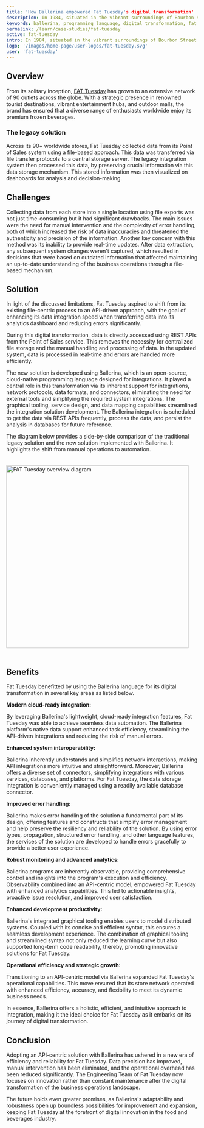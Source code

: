 ```yaml
---
title: 'How Ballerina empowered Fat Tuesday's digital transformation'
description: In 1984, situated in the vibrant surroundings of Bourbon Street in New Orleans, Fat Tuesday inaugurated its operations as an establishment specializing in superior frozen beverages. As time progressed, it was able to achieve a commendable expansion.
keywords: ballerina, programming language, digital transformation, fat tuesday
permalink: /learn/case-studies/fat-tuesday
active: fat-tuesday
intro: In 1984, situated in the vibrant surroundings of Bourbon Street in New Orleans, Fat Tuesday inaugurated its operations as an establishment specializing in superior frozen beverages. As time progressed, it was able to achieve a commendable expansion.
logo: '/images/home-page/user-logos/fat-tuesday.svg'
user: 'fat-tuesday'
---
```


## Overview

From its solitary inception, [FAT Tuesday](https://fattuesday.com/) has grown to an extensive network of 90 outlets across the globe. With a strategic presence in renowned tourist destinations, vibrant entertainment hubs, and outdoor malls, the brand has ensured that a diverse range of enthusiasts worldwide enjoy its premium frozen beverages.

### The legacy solution

Across its 90+ worldwide stores, Fat Tuesday collected data from its Point of Sales system using a file-based approach. This data was transferred via file transfer protocols to a central storage server. The legacy integration system then processed this data, by preserving crucial information via this data storage mechanism. This stored information was then visualized on dashboards for analysis and decision-making.

## Challenges

Collecting data from each store into a single location using file exports was not just time-consuming but it had significant drawbacks. The main issues were the need for manual intervention and the complexity of error handling, both of which increased the risk of data inaccuracies and threatened the authenticity and precision of the information. Another key concern with this method was its inability to provide real-time updates. After data extraction, any subsequent system changes weren't captured, which resulted in decisions that were based on outdated information that affected maintaining an up-to-date understanding of the business operations through a file-based mechanism.

## Solution

In light of the discussed limitations, Fat Tuesday aspired to shift from its existing file-centric process to an API-driven approach, with the goal of enhancing its data integration speed when transferring data into its analytics dashboard and reducing errors significantly.

During this digital transformation, data is directly accessed using REST APIs from the Point of Sales service. This removes the necessity for centralized file storage and the manual handling and processing of data. In the updated system, data is processed in real-time and errors are handled more efficiently.

The new solution is developed using Ballerina, which is an open-source, cloud-native programming language designed for integrations. It played a central role in this transformation via its inherent support for integrations, network protocols, data formats, and connectors, eliminating the need for external tools and simplifying the required system integrations. The graphical tooling, service design, and data mapping capabilities streamlined the integration solution development. The Ballerina integration is scheduled to get the data via REST APIs frequently, process the data, and persist the analysis in databases for future reference.

The diagram below provides a side-by-side comparison of the traditional legacy solution and the new solution implemented with Ballerina. It highlights the shift from manual operations to automation.

<img src="/images/case-studies/fat-tuesday-overview diagram.png" alt="FAT Tuesday overview diagram" width="546" height="480" style='width:auto !important; padding-top:20px; padding-bottom:20px;'>

## Benefits

Fat Tuesday benefitted by using the Ballerina language for its digital transformation in several key areas as listed below.

**Modern cloud-ready integration:**

By leveraging Ballerina's lightweight, cloud-ready integration features, Fat Tuesday was able to achieve seamless data automation. The Ballerina platform's native data support enhanced task efficiency, streamlining the API-driven integrations and reducing the risk of manual errors.

**Enhanced system interoperability:**

Ballerina inherently understands and simplifies network interactions, making API integrations more intuitive and straightforward. Moreover, Ballerina offers a diverse set of connectors, simplifying integrations with various services, databases, and platforms. For Fat Tuesday, the data storage integration is conveniently managed using a readily available database connector.

**Improved error handling:**

Ballerina makes error handling of the solution a fundamental part of its design, offering features and constructs that simplify error management and help preserve the resiliency and reliability of the solution. By using error types, propagation, structured error handling, and other language features, the services of the solution are developed to handle errors gracefully to provide a better user experience.

**Robust monitoring and advanced analytics:**

Ballerina programs are inherently observable, providing comprehensive control and insights into the program's execution and efficiency. Observability combined into an API-centric model, empowered Fat Tuesday with enhanced analytics capabilities. This led to actionable insights, proactive issue resolution, and improved user satisfaction.

**Enhanced development productivity:**

Ballerina's integrated graphical tooling enables users to model distributed systems. Coupled with its concise and efficient syntax, this ensures a seamless development experience. The combination of graphical tooling and streamlined syntax not only reduced the learning curve but also supported long-term code readability, thereby, promoting innovative solutions for Fat Tuesday. 

**Operational efficiency and strategic growth:**

Transitioning to an API-centric model via Ballerina expanded Fat Tuesday's operational capabilities. This move ensured that its store network operated with enhanced efficiency, accuracy, and flexibility to meet its dynamic business needs.

In essence, Ballerina offers a holistic, efficient, and intuitive approach to integration, making it the ideal choice for Fat Tuesday as it embarks on its journey of digital transformation.

## Conclusion

Adopting an API-centric solution with Ballerina has ushered in a new era of efficiency and reliability for Fat Tuesday. Data precision has improved, manual intervention has been eliminated, and the operational overhead has been reduced significantly. The Engineering Team of Fat Tuesday now focuses on innovation rather than constant maintenance after the digital transformation of the business operations landscape.

The future holds even greater promises, as Ballerina's adaptability and robustness open up boundless possibilities for improvement and expansion, keeping Fat Tuesday at the forefront of digital innovation in the food and beverages industry.
